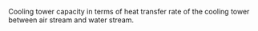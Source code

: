 ﻿Cooling tower capacity in terms of heat transfer rate of the cooling tower between air stream and water stream.
